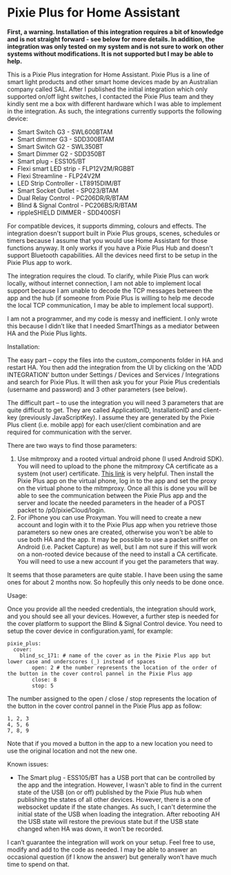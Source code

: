 # Pixie Plus for Home Assistant

**First, a warning. Installation of this integration requires a bit of knowledge and is not straight forward - see below for more details. In addition, the 
integration was only tested on my system and is not sure to work on other systems without modifications. It is not supported but I may be able to help.** 

This is a Pixie Plus integration for Home Assistant. Pixie Plus is a line of smart light products and other smart home devices made by an Australian
company called SAL. After I published the initial integration which only supported on/off light switches, I contacted the Pixie Plus team and they kindly
sent me a box with different hardware which I was able to implement in the integration. As such, the integrations currently supports the following device:
    
- Smart Switch G3 - SWL600BTAM
- Smart dimmer G3 - SDD300BTAM
- Smart Switch G2 - SWL350BT
- Smart Dimmer G2 - SDD350BT
- Smart plug - ESS105/BT
- Flexi smart LED strip - FLP12V2M/RGBBT
- Flexi Streamline - FLP24V2M
- LED Strip Controller - LT8915DIM/BT
- Smart Socket Outlet - SP023/BTAM
- Dual Relay Control - PC206DR/R/BTAM
- Blind & Signal Control - PC206BS/R/BTAM
- rippleSHIELD DIMMER - SDD400SFI

For compatible devices, it supports dimming, colours and effects. The integration doesn't support built in Pixie Plus groups, scenes, schedules or timers 
because I assume that you would use Home Assistant for those functions anyway. It only works if you have a Pixie Plus Hub and doesn't support Bluetooth
capabilities. All the devices need first to be setup in the Pixie Plus app to work. 

The integration requires the cloud. To clarify, while Pixie Plus can 
work locally, without internet connection, I am not able to implement local support because I am unable to decode the TCP messages between the app and the 
hub (if someone from Pixie Plus is willing to help me decode the local TCP communication, I may be able to implement local support). 

I am not a programmer, and my code is messy and inefficient. I only wrote this because I didn’t like that I needed SmartThings as a mediator between HA and 
the Pixie Plus lights.  

Installation: 

The easy part – copy the files into the custom_components folder in HA and restart HA. You then add the integration from the UI by clicking on the 
'ADD INTEGRATION' button under Settings / Devices and Services / Integrations and search for Pixie Plus. It will then ask you for your Pixie Plus 
credentials (username and password) and 3 other parameters (see below).

The difficult part – to use the integration you will need 3 parameters that are quite difficult to get. They are called ApplicationID, InstallationID and 
client-key (previously JavaScriptKey). I assume they are generated by the Pixie Plus client (i.e. mobile app) for each user/client combination and are 
required for communication with the server. 

There are two ways to find those parameters: 
1. Use mitmproxy and a rooted virtual android phone (I used Android SDK). You will need to upload to the phone the mitmproxy CA certificate as a system 
(not user) certificate. [This link](https://docs.mitmproxy.org/stable/howto-install-system-trusted-ca-android/) is very helpful. Then install the Pixie 
Plus app on the virtual phone, log in to the app and set the proxy on the virtual phone to the mitmproxy. Once all this is done you will
be able to see the communication between the Pixie Plus app and the server and locate the needed parameters in the header of a POST packet to /p0/pixieCloud/login. 
2. For iPhone you can use Proxyman. You will need to create a new account and login with it to the Pixie Plus app when you retrieve those parameters so new 
ones are created, otherwise you won't be able to use both HA and the app. It may be possible to use a packet sniffer on Android (i.e. Packet Capture) as 
well, but I am not sure if this will work on a non-rooted device because of the need to install a CA certificate. You will need to use a new account
if you get the parameters that way.

It seems that those parameters are quite stable. I have been using the same ones for about 2 months now. So hopfeully this only needs to be done once. 

Usage: 

Once you provide all the needed credentials, the integration should work, and you should see all your devices. However, a further step is needed for the 
cover platform to support the Blind & Signal Control device. You need to setup the cover device in configuration.yaml, for example:

```
pixie_plus:
  cover:
    blind_sc_171: # name of the cover as in the Pixie Plus app but lower case and underscores (_) instead of spaces
        open: 2 # the number represents the location of the order of the button in the cover control pannel in the Pixie Plus app
        close: 8
        stop: 5
```
The number assigned to the open / close / stop represents the location of the button in the cover control pannel in the Pixie Plus app as follow:
```
1, 2, 3
4, 5, 6
7, 8, 9
```
Note that if you moved a button in the app to a new location you need to use the original location and not the new one. 

Known issues:
- The Smart plug - ESS105/BT has a USB port that can be controlled by the app and the integration. However, I wasn't able to find in the 
current state of the USB (on or off) published by the Pixie Plus hub when publishing the states of all other devices. However, there is a one of websocket 
update if the state changes. As such, I can't determine the initial state of the USB when loading the integration. After rebooting AH the USB state will 
restore the previous state but if the USB state changed when HA was down, it won't be recorded.

I can’t guarantee the integration will work on your setup. Feel free to use, modify and add to the code as needed. I may be able to answer an occasional 
question (if I know the answer) but generally won’t have much time to spend on that. 
